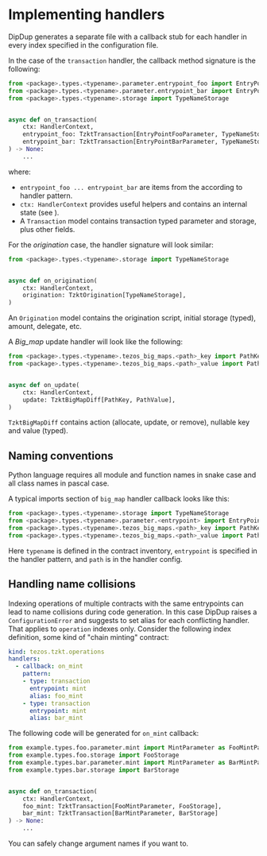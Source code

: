 # Implementing handlers

DipDup generates a separate file with a callback stub for each handler in every index specified in the configuration file.

In the case of the `transaction` handler, the callback method signature is the following:

<!-- FIXME: Includes -->

```python
from <package>.types.<typename>.parameter.entrypoint_foo import EntryPointFooParameter
from <package>.types.<typename>.parameter.entrypoint_bar import EntryPointBarParameter
from <package>.types.<typename>.storage import TypeNameStorage


async def on_transaction(
    ctx: HandlerContext,
    entrypoint_foo: TzktTransaction[EntryPointFooParameter, TypeNameStorage],
    entrypoint_bar: TzktTransaction[EntryPointBarParameter, TypeNameStorage]
) -> None:
    ...
```

where:

* `entrypoint_foo ... entrypoint_bar` are items from the according to handler pattern.
* `ctx: HandlerContext` provides useful helpers and contains an internal state (see ).
* A `Transaction` model contains transaction typed parameter and storage, plus other fields.

For the _origination_ case, the handler signature will look similar:

```python
from <package>.types.<typename>.storage import TypeNameStorage


async def on_origination(
    ctx: HandlerContext,
    origination: TzktOrigination[TypeNameStorage],
)
```

An `Origination` model contains the origination script, initial storage (typed), amount, delegate, etc.

A _Big\_map_ update handler will look like the following:

```python
from <package>.types.<typename>.tezos_big_maps.<path>_key import PathKey
from <package>.types.<typename>.tezos_big_maps.<path>_value import PathValue


async def on_update(
    ctx: HandlerContext,
    update: TzktBigMapDiff[PathKey, PathValue],
)
```

`TzktBigMapDiff` contains action (allocate, update, or remove), nullable key and value (typed).

<!--
TODO: Rewrite

> 💡 **TIP**
>
> If you use index templates, your callback methods will be reused for potentially different contract addresses. DipDup checks that all those contracts have the same `typename` and raise an error otherwise.
-->

## Naming conventions

Python language requires all module and function names in snake case and all class names in pascal case.

A typical imports section of `big_map` handler callback looks like this:

```python
from <package>.types.<typename>.storage import TypeNameStorage
from <package>.types.<typename>.parameter.<entrypoint> import EntryPointParameter
from <package>.types.<typename>.tezos_big_maps.<path>_key import PathKey
from <package>.types.<typename>.tezos_big_maps.<path>_value import PathValue
```

Here `typename` is defined in the contract inventory, `entrypoint` is specified in the handler pattern, and `path` is in the handler config.

## Handling name collisions

Indexing operations of multiple contracts with the same entrypoints can lead to name collisions during code generation. In this case DipDup raises a `ConfigurationError` and suggests to set alias for each conflicting handler. That applies to `operation` indexes only. Consider the following index definition, some kind of "chain minting" contract:

```yaml
kind: tezos.tzkt.operations
handlers:
  - callback: on_mint
    pattern:
    - type: transaction
      entrypoint: mint
      alias: foo_mint
    - type: transaction
      entrypoint: mint
      alias: bar_mint
```

The following code will be generated for `on_mint` callback:

```python
from example.types.foo.parameter.mint import MintParameter as FooMintParameter
from example.types.foo.storage import FooStorage
from example.types.bar.parameter.mint import MintParameter as BarMintParameter
from example.types.bar.storage import BarStorage


async def on_transaction(
    ctx: HandlerContext,
    foo_mint: TzktTransaction[FooMintParameter, FooStorage],
    bar_mint: TzktTransaction[BarMintParameter, BarStorage]
) -> None:
    ...
```

You can safely change argument names if you want to.
